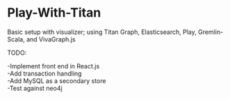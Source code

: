 Play-With-Titan
===============

Basic setup with visualizer; using Titan Graph, Elasticsearch, Play, Gremlin-Scala, and VivaGraph.js

TODO:

-Implement front end in React.js <br/>
-Add transaction handling <br />
-Add MySQL as a secondary store <br />
-Test against neo4j <br />
